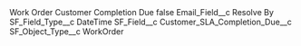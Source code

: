 <?xml version="1.0" encoding="UTF-8"?>
<CustomMetadata xmlns="http://soap.sforce.com/2006/04/metadata" xmlns:xsi="http://www.w3.org/2001/XMLSchema-instance" xmlns:xsd="http://www.w3.org/2001/XMLSchema">
    <label>Work Order Customer Completion Due</label>
    <protected>false</protected>
    <values>
        <field>Email_Field__c</field>
        <value xsi:type="xsd:string">Resolve By</value>
    </values>
    <values>
        <field>SF_Field_Type__c</field>
        <value xsi:type="xsd:string">DateTime</value>
    </values>
    <values>
        <field>SF_Field__c</field>
        <value xsi:type="xsd:string">Customer_SLA_Completion_Due__c</value>
    </values>
    <values>
        <field>SF_Object_Type__c</field>
        <value xsi:type="xsd:string">WorkOrder</value>
    </values>
</CustomMetadata>
